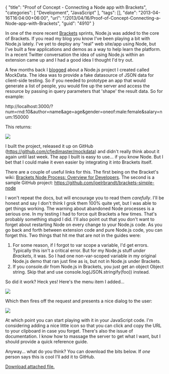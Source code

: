 {
	"title": "Proof of Concept - Connecting a Node app with Brackets",
	"categories": [
		"Development",
		"JavaScript"
	],
	"tags": [],
	"date": "2013-04-16T16:04:00+06:00",
	"url": "/2013/04/16/Proof-of-Concept-Connecting-a-Node-app-with-Brackets",
	"guid": "4910"
}

In one of the more recent <a href="http://brackets.io">Brackets</a> sprints, Node.js was added to the core of Brackets. If you read my blog you know I've been playing a bit with Node.js lately. I've yet to deploy any "real" web site/app using Node, but I've built a few applications and demos as a way to help learn the platform. In a recent Twitter conversation the idea of using Node.js within an extension came up and I had a good idea I thought I'd try out.
<!--more-->
A few months back I <a href="http://www.raymondcamden.com/index.cfm/2012/12/13/Another-proof-of-concept--MockData">blogged</a> about a Node.js project I created called MockData. The idea was to provide a fake datasource of JSON data for client-side testing. So if you needed to prototype an app that would generate a list of people, you would fire up the server and access the resource by passing in query parameters that 'shape' the result data. So for example: 

http://localhost:3000/?num=rnd:10&author=name&age=age&gender=oneof:male:female&salary=num:150000

This returns:

<img src="http://static.raymondcamden.com/images/screenshot48.png">

I built the project, released it up on GitHub (<a href="https://github.com/cfjedimaster/mockdata">https://github.com/cfjedimaster/mockdata</a>) and didn't really think about it again until last week. The app I built is easy to use... if you know Node. But I bet that I could make it even easier by integrating it into Brackets itself. 

There are a couple of useful links for this. The first being on the Bracket's wiki: <a href="https://github.com/adobe/brackets/wiki/Brackets-Node-Process:-Overview-for-Developers">Brackets Node Process: Overview for Developers</a>. The second is a sample GitHub project: <a href="https://github.com/joelrbrandt/brackets-simple-node">https://github.com/joelrbrandt/brackets-simple-node</a>

I won't repeat the docs, but will encourage you to read them <i>carefully</i>. I'll be honest and say I don't think I grok them 100% quite yet, but I was able to get things working. The warning about abandoned Node processes is a serious one.  In my testing I had to force quit Brackets a few times. That's probably something stupid I did. I'll also point out that you don't want to forget about restarting Node on every change to your Node.js code. As you go back and forth between extension code and pure Node.js code, you can forget this. Two things that hit me that are not in the guides were:

<ol>
<li>For some reason, if I forgot to var scope a variable, I'd get errors. Typically this isn't a critical error. But for my Node.js stuff <i>under Brackets</i>, it was. So I had one non-var-scoped variable in my original Node.js demo that ran just fine as is, but not in Node.js under Brackets.
<li>If you console.dir from Node.js in Brackets, you just get an object Object string. Skip that and use console.log(JSON.stringify(foo)) instead.
</ol>

So did it work? Heck yes! Here's the menu item I added...

<img src="http://static.raymondcamden.com/images/Screen Shot 2013-04-16 at 2.47.37 PM.png" />

Which then fires off the request and presents a nice dialog to the user:

<img src="http://static.raymondcamden.com/images/Screen Shot 2013-04-16 at 2.48.40 PM.png" />

At which point you can start playing with it in your JavaScript code. I'm considering adding a nice little icon so that you can click and copy the URL to your clipboard in case you forget. There's also the issue of documentation. I know how to massage the server to get what I want, but I should provide a quick reference guide. 

Anyway... what do you think? You can download the bits below. If <i>one</i> person says this is cool I'll add it to GitHub.<p><a href='enclosures/C%3A%5Chosts%5C2013%2Eraymondcamden%2Ecom%5Cenclosures%2Fbrackets%2Dmockserver1%2Ezip'>Download attached file.</a></p>